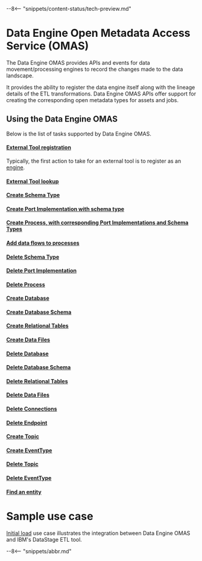 <!-- SPDX-License-Identifier: CC-BY-4.0 -->
<!-- Copyright Contributors to the Egeria project. -->

--8<-- "snippets/content-status/tech-preview.md"

# Data Engine Open Metadata Access Service (OMAS)

The Data Engine OMAS provides APIs and events for data movement/processing engines to record the changes made to the data landscape. 

It provides the ability to register the data engine itself along with the lineage details of the ETL transformations. 
Data Engine OMAS APIs offer support for creating the corresponding open metadata types for assets and jobs.
  
## Using the Data Engine OMAS
Below is the list of tasks supported by Data Engine OMAS.

#### [External Tool registration](register-data-engine-tool.md)
Typically, the first action to take for an external tool is to register as an
[engine](https://egeria-project.org/concepts/software-capability/#engine).

#### [External Tool lookup](lookup-registration.md)

#### [Create Schema Type](create-schema-type.md)

#### [Create Port Implementation with schema type](create-port-implementation.md)

#### [Create Process, with corresponding Port Implementations and Schema Types](create-process.md)

#### [Add data flows to processes](add-data-flows.md)

#### [Delete Schema Type](delete-schema-type.md)

#### [Delete Port Implementation](delete-port-implementation.md)

#### [Delete Process](delete-process.md)

#### [Create Database](create-database.md)

#### [Create Database Schema](create-database-schema.md)

#### [Create Relational Tables](create-relational-table.md)

#### [Create Data Files](create-data-file.md)

#### [Delete Database](delete-database.md)

#### [Delete Database Schema](delete-database-schema.md)

#### [Delete Relational Tables](delete-relational-table.md)

#### [Delete Data Files](delete-data-file.md)

#### [Delete Connections](delete-connection.md)

#### [Delete Endpoint](delete-endpoint.md)

#### [Create Topic](create-topic.md)

#### [Create EventType](create-event-type.md)

#### [Delete Topic](delete-topic.md)

#### [Delete EventType](delete-event-type.md)

#### [Find an entity](find-entity.md)

# Sample use case

[Initial load](initial-load-igc-data-stage.md) use case illustrates the integration between
Data Engine OMAS and IBM's DataStage ETL tool.

--8<-- "snippets/abbr.md"
